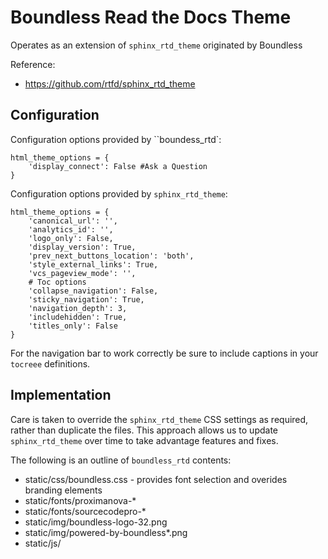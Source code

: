 # Boundless Read the Docs Theme

Operates as an extension of ``sphinx_rtd_theme`` originated by Boundless

Reference:

* https://github.com/rtfd/sphinx_rtd_theme

## Configuration

Configuration options provided by ``boundess_rtd`:

```
html_theme_options = {
    'display_connect': False #Ask a Question
}
```

Configuration options provided by `sphinx_rtd_theme`:

```
html_theme_options = {
    'canonical_url': '',
    'analytics_id': '',
    'logo_only': False,
    'display_version': True,
    'prev_next_buttons_location': 'both',
    'style_external_links': True,
    'vcs_pageview_mode': '',
    # Toc options
    'collapse_navigation': False,
    'sticky_navigation': True,
    'navigation_depth': 3,
    'includehidden': True,
    'titles_only': False
}
```

For the navigation bar to work correctly be sure to include captions in your `tocreee` definitions.

## Implementation

Care is taken to override the `sphinx_rtd_theme` CSS settings as required, rather than duplicate the files. This approach allows us to update `sphinx_rtd_theme` over time to take advantage features and fixes.

The following is an outline of `boundless_rtd` contents:

* static/css/boundless.css - provides font selection and overides branding elements
* static/fonts/proximanova-*
* static/fonts/sourcecodepro-*
* static/img/boundless-logo-32.png
* static/img/powered-by-boundless*.png
* static/js/
